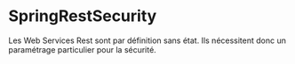SpringRestSecurity
==================

Les Web Services Rest sont par définition sans état. Ils nécessitent donc un paramétrage particulier pour la sécurité.
